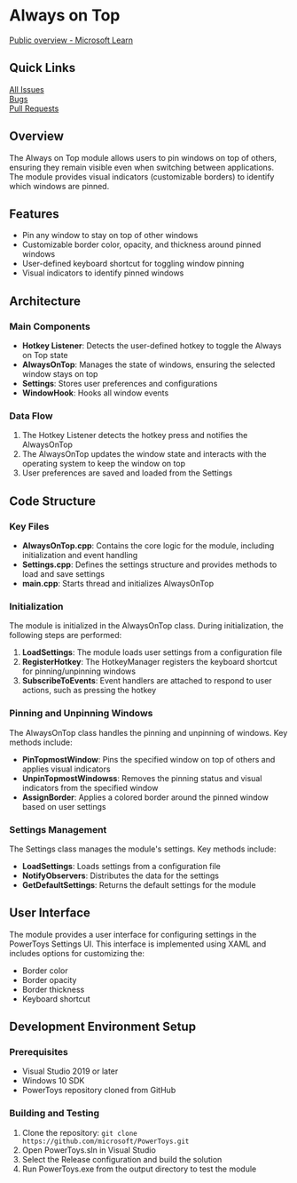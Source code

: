 # Always on Top

[Public overview - Microsoft Learn](https://learn.microsoft.com/en-us/windows/powertoys/always-on-top)

## Quick Links

[All Issues](https://github.com/microsoft/PowerToys/issues?q=is%3Aopen%20label%3A%22Product-Always%20On%20Top%22)<br>
[Bugs](https://github.com/microsoft/PowerToys/issues?q=is%3Aopen%20label%3AIssue-Bug%20%20label%3A%22Product-Always%20On%20Top%22)<br>
[Pull Requests](https://github.com/microsoft/PowerToys/pulls?q=is%3Apr+is%3Aopen++label%3A%22Product-Always+On+Top%22+)

## Overview

The Always on Top module allows users to pin windows on top of others, ensuring they remain visible even when switching between applications. The module provides visual indicators (customizable borders) to identify which windows are pinned.

## Features

- Pin any window to stay on top of other windows
- Customizable border color, opacity, and thickness around pinned windows
- User-defined keyboard shortcut for toggling window pinning
- Visual indicators to identify pinned windows

## Architecture

### Main Components

- **Hotkey Listener**: Detects the user-defined hotkey to toggle the Always on Top state
- **AlwaysOnTop**: Manages the state of windows, ensuring the selected window stays on top
- **Settings**: Stores user preferences and configurations
- **WindowHook**: Hooks all window events

### Data Flow

1. The Hotkey Listener detects the hotkey press and notifies the AlwaysOnTop
2. The AlwaysOnTop updates the window state and interacts with the operating system to keep the window on top
3. User preferences are saved and loaded from the Settings

## Code Structure

### Key Files

- **AlwaysOnTop.cpp**: Contains the core logic for the module, including initialization and event handling
- **Settings.cpp**: Defines the settings structure and provides methods to load and save settings
- **main.cpp**: Starts thread and initializes AlwaysOnTop

### Initialization

The module is initialized in the AlwaysOnTop class. During initialization, the following steps are performed:

1. **LoadSettings**: The module loads user settings from a configuration file
2. **RegisterHotkey**: The HotkeyManager registers the keyboard shortcut for pinning/unpinning windows
3. **SubscribeToEvents**: Event handlers are attached to respond to user actions, such as pressing the hotkey

### Pinning and Unpinning Windows

The AlwaysOnTop class handles the pinning and unpinning of windows. Key methods include:

- **PinTopmostWindow**: Pins the specified window on top of others and applies visual indicators
- **UnpinTopmostWindowss**: Removes the pinning status and visual indicators from the specified window
- **AssignBorder**: Applies a colored border around the pinned window based on user settings

### Settings Management

The Settings class manages the module's settings. Key methods include:

- **LoadSettings**: Loads settings from a configuration file
- **NotifyObservers**: Distributes the data for the settings
- **GetDefaultSettings**: Returns the default settings for the module

## User Interface

The module provides a user interface for configuring settings in the PowerToys Settings UI. This interface is implemented using XAML and includes options for customizing the:

- Border color
- Border opacity
- Border thickness
- Keyboard shortcut

## Development Environment Setup

### Prerequisites

- Visual Studio 2019 or later
- Windows 10 SDK
- PowerToys repository cloned from GitHub

### Building and Testing

1. Clone the repository: `git clone https://github.com/microsoft/PowerToys.git`
2. Open PowerToys.sln in Visual Studio
3. Select the Release configuration and build the solution
4. Run PowerToys.exe from the output directory to test the module
